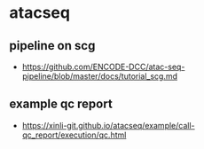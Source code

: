 # atacseq

## pipeline on scg
* https://github.com/ENCODE-DCC/atac-seq-pipeline/blob/master/docs/tutorial_scg.md


## example qc report
* https://xinli-git.github.io/atacseq/example/call-qc_report/execution/qc.html
